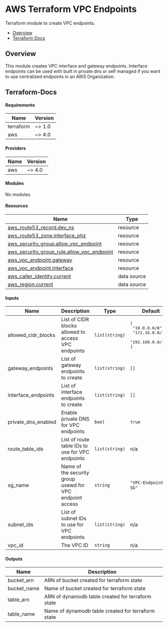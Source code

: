 # AWS Terraform VPC Endpoints

Terraform module to create VPC endpoints.

- [Overview](#overview)
- [Terraform Docs](#terraform-docs)

## Overview

This module creates VPC interface and gateway endpoints. Interface endpoints can be used with built in private dns or self managed if you want to use centralized endpoints in an AWS Organization.

## Terraform-Docs

<!-- BEGIN_TF_DOCS -->
#### Requirements

| Name | Version |
|------|---------|
| terraform | ~> 1.0 |
| aws | ~> 4.0 |

#### Providers

| Name | Version |
|------|---------|
| aws | ~> 4.0 |

#### Modules

No modules.

#### Resources

| Name | Type |
|------|------|
| [aws_route53_record.dev_ns](https://registry.terraform.io/providers/hashicorp/aws/latest/docs/resources/route53_record) | resource |
| [aws_route53_zone.interface_phz](https://registry.terraform.io/providers/hashicorp/aws/latest/docs/resources/route53_zone) | resource |
| [aws_security_group.allow_vpc_endpoint](https://registry.terraform.io/providers/hashicorp/aws/latest/docs/resources/security_group) | resource |
| [aws_security_group_rule.allow_vpc_endpoint](https://registry.terraform.io/providers/hashicorp/aws/latest/docs/resources/security_group_rule) | resource |
| [aws_vpc_endpoint.gateway](https://registry.terraform.io/providers/hashicorp/aws/latest/docs/resources/vpc_endpoint) | resource |
| [aws_vpc_endpoint.interface](https://registry.terraform.io/providers/hashicorp/aws/latest/docs/resources/vpc_endpoint) | resource |
| [aws_caller_identity.current](https://registry.terraform.io/providers/hashicorp/aws/latest/docs/data-sources/caller_identity) | data source |
| [aws_region.current](https://registry.terraform.io/providers/hashicorp/aws/latest/docs/data-sources/region) | data source |

#### Inputs

| Name | Description | Type | Default | Required |
|------|-------------|------|---------|:--------:|
| allowed_cidr_blocks | List of CIDR blocks allowed to access VPC endpoints | `list(string)` | <pre>[<br>  "10.0.0.0/8",<br>  "172.16.0.0/12",<br>  "192.168.0.0/16"<br>]</pre> | no |
| gateway_endpoints | List of gateway endpoints to create | `list(string)` | `[]` | no |
| interface_endpoints | List of interface endpoints to create | `list(string)` | `[]` | no |
| private_dns_enabled | Enable private DNS for VPC endpoints | `bool` | `true` | no |
| route_table_ids | List of route table IDs to use for VPC endpoints | `list(string)` | n/a | yes |
| sg_name | Name of the security group usewd for VPC endpoint access | `string` | `"VPC-Endpoint-SG"` | no |
| subnet_ids | List of subnet IDs to use for VPC endpoints | `list(string)` | n/a | yes |
| vpc_id | The VPC ID | `string` | n/a | yes |

#### Outputs

| Name | Description |
|------|-------------|
| bucket_arn | ARN of bucket created for terraform state |
| bucket_name | Name of bucket created for terraform state |
| table_arn | ARN of dynamodb table created for terraform state |
| table_name | Name of dynamodb table created for terraform state |
<!-- END_TF_DOCS -->